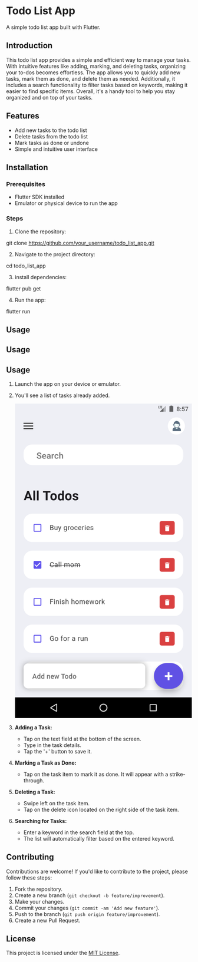 # Todo List App

A simple todo list app built with Flutter.

## Introduction

This todo list app provides a simple and efficient way to manage your tasks. With intuitive features like adding, marking, and deleting tasks, organizing your to-dos becomes effortless. The app allows you to quickly add new tasks, mark them as done, and delete them as needed. Additionally, it includes a search functionality to filter tasks based on keywords, making it easier to find specific items. Overall, it's a handy tool to help you stay organized and on top of your tasks.

## Features

- Add new tasks to the todo list
- Delete tasks from the todo list
- Mark tasks as done or undone
- Simple and intuitive user interface

## Installation

### Prerequisites

- Flutter SDK installed
- Emulator or physical device to run the app

### Steps

1. Clone the repository:

git clone https://github.com/your_username/todo_list_app.git

2. Navigate to the project directory:

cd todo_list_app

3. install dependencies:

flutter pub get

4. Run the app:

flutter run


## Usage

## Usage

## Usage

1. Launch the app on your device or emulator.
2. You'll see a list of tasks already added.

   ![Screenshot of Todo List App](screenshots/todo_list_screenshot.png)

3. **Adding a Task:**
   - Tap on the text field at the bottom of the screen.
   - Type in the task details.
   - Tap the '+' button to save it.

4. **Marking a Task as Done:**
   - Tap on the task item to mark it as done. It will appear with a strike-through.

5. **Deleting a Task:**
   - Swipe left on the task item.
   - Tap on the delete icon located on the right side of the task item.

6. **Searching for Tasks:**
   - Enter a keyword in the search field at the top.
   - The list will automatically filter based on the entered keyword.


## Contributing

Contributions are welcome! If you'd like to contribute to the project, please follow these steps:

1. Fork the repository.
2. Create a new branch (`git checkout -b feature/improvement`).
3. Make your changes.
4. Commit your changes (`git commit -am 'Add new feature'`).
5. Push to the branch (`git push origin feature/improvement`).
6. Create a new Pull Request.

## License

This project is licensed under the [MIT License](LICENSE).

